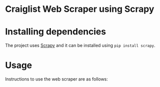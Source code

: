 # Craiglist Web Scraper using Scrapy


# Installing dependencies
The project uses [Scrapy](http://docs.scrapy.org) and it can be installed using `pip install scrapy`.

# Usage
Instructions to use the web scraper are as follows:

